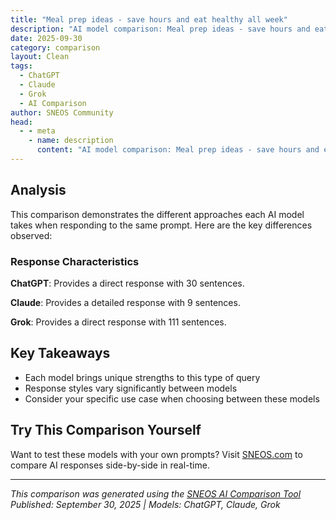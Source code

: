 ```yaml
---
title: "Meal prep ideas - save hours and eat healthy all week"
description: "AI model comparison: Meal prep ideas - save hours and eat healthy all week..."
date: 2025-09-30
category: comparison
layout: Clean
tags:
  - ChatGPT
  - Claude
  - Grok
  - AI Comparison
author: SNEOS Community
head:
  - - meta
    - name: description
      content: "AI model comparison: Meal prep ideas - save hours and eat healthy all week..."
---
```


<ChatComparison
  title="Meal prep ideas - save hours and eat healthy all week"
  prompt="Meal prep ideas - save hours and eat healthy all week"
  :responses='{"ChatGPT": "Sure! Here are some meal prep ideas designed to save you hours each week and keep your meals healthy:\n\n### 1. **Batch Cooking Proteins**\n- **Grilled chicken breasts:** Season and bake or grill a large batch. Use for salads, wraps, stir-fries.\n- **Ground turkey or beef:** Cook with taco seasoning or Italian herbs for various meals.\n- **Baked tofu or tempeh:** Marinate and bake to add to bowls or salads.\n- **Hard-boiled eggs:** Cook a dozen at once for quick snacks or breakfast additions.\n\n### 2. **Grain Prep**\n- Cook large batches of quinoa, brown rice, or whole wheat pasta.\n- Store in the fridge or freezer in portioned containers.\n- Use as a base for bowls or side dishes during the week.\n\n### 3. **Roasted Vegetables**\n- Chop a variety of veggies (broccoli, bell peppers, sweet potatoes, carrots).\n- Toss with olive oil, salt, and your favorite herbs/spices.\n- Roast at 400\u00B0F (200\u00B0C) for about 25-30 minutes.\n- Use for sides, in wraps, or mixed into salads and grain bowls.\n\n### 4. **Salad Jars**\n- Layer ingredients in mason jars starting with dressing at the bottom, then harder veggies, grains/proteins, and leafy greens at the top.\n- When ready to eat, shake and enjoy a fresh salad that lasts 4-5 days in the fridge.\n\n### 5. **Overnight Oats or Chia Pudding**\n- Prep 4-5 jars with oats or chia seeds soaked in milk or yogurt.\n- Add fruits, nuts, and seeds for a quick, nutritious breakfast.\n\n### 6. **Soup or Stew**\n- Prepare a big pot of vegetable soup, chili, or lentil stew.\n- Portion into containers for easy lunches or dinners throughout the week.\n\n### 7. **Snack Packs**\n- Portion nuts, sliced veggies, hummus, or fruit into snack-sized containers or bags.\n- Helps avoid unhealthy snacking and saves prep time when hunger strikes.\n\n---\n\n### Sample Weekly Prep Plan (2\u20133 hours total)\n\n| Task | Time Estimate |\n|---------------------------|---------------|\n| Cook proteins | 30-40 mins |\n| Cook grains | 20 mins |\n| Roast vegetables | 25-30 mins |\n| Assemble salad jars | 15 mins |\n| Portion snacks | 10 mins |\n| Prepare breakfast jars | 10 mins |\n| Make soup or stew | 40-60 mins |\n\nStagger tasks so some are cooking while prepping others to maximize efficiency.\n\n---\n\nWould you like me to provide specific recipes or grocery lists based on your dietary preferences?", "Claude": "# Meal Prep Game-Changers \uD83C\uDF71\n\n## **Time-Saving Prep Strategies**\n\n### **Batch Cooking Basics**\n- **Pick one day**: Dedicate 2-3 hours on Sunday or your day off\n- **Start simple**: Choose 2-3 base ingredients to prep in bulk\n- **Invest in containers**: Glass containers keep food fresh longer\n\n### **The \u0022Cook Once, Eat Thrice\u0022 Method**\nPrepare versatile base ingredients that work in multiple meals:\n- **Grilled chicken** \u2192 salads, wraps, grain bowls\n- **Roasted vegetables** \u2192 pasta, eggs, sandwiches\n- **Cooked grains** \u2192 stir-fries, soups, breakfast bowls\n\n## **5 High-Impact Meal Prep Ideas**\n\n### **1. Power Bowl Assembly Line**\n**Base prep**: Cook quinoa, brown rice, or cauliflower rice\n**Proteins**: Baked chicken, hard-boiled eggs, or beans\n**Toppings bar**: Roasted veggies, avocado, nuts, dressing\n*Mix and match throughout the week!*\n\n### **2. Mason Jar Salads** \uD83E\uDD57\n**Layer from bottom up**:\n- Dressing\n- Hard veggies (carrots, peppers)\n- Proteins\n- Soft veggies\n- Greens on top\n*Stays fresh for 5 days!*\n\n### **3. Freezer-Friendly Breakfast Burritos**\n**Make 10-12 at once**:\n- Scrambled eggs \u002B black beans \u002B cheese \u002B salsa\n- Wrap in foil, freeze individually\n- Microwave from frozen in 2 minutes\n\n### **4. Sheet Pan Dinners**\n**One pan, minimal cleanup**:\n- Protein \u002B 2-3 vegetables \u002B seasonings\n- Roast everything together\n- Portion into containers with a grain\n\n### **5. Slow Cooker Dump Meals**\n**Prep freezer bags with**:\n- Raw protein \u002B vegetables \u002B sauce/seasonings\n- Freeze flat for easy storage\n- Dump into slow cooker when ready to cook\n\n## **Smart Shopping \u0026 Prep Tips**\n\n### **Choose Versatile Ingredients**\n- **Eggs**: Breakfast, snacks, dinner protein\n- **Greek yogurt**: Breakfast, dressing base, snacks\n- **Sweet potatoes**: Side dish, breakfast hash, salads\n- **Spinach**: Smoothies, salads, cooked dishes\n\n### **Prep Shortcuts That Save Hours**\n- Pre-wash and chop all vegetables at once\n- Cook proteins in bulk using different seasonings\n- Prepare 2-3 sauces/dressings for variety\n- Pre-portion snacks into grab-and-go containers\n\n## **Sample Weekly Menu**\n**Sunday prep (2 hours):**\n- Grill 2 lbs chicken (season half with herbs, half with taco spices)\n- Roast mixed vegetables\n- Cook brown rice and quinoa\n- Hard-boil 6 eggs\n- Wash and prep salad ingredients\n\n**Week of meals:**\n- **Breakfast**: Overnight oats or egg muffins\n- **Lunch**: Power bowls or mason jar salads\n- **Dinner**: Sheet pan meals or slow cooker creations\n- **Snacks**: Pre-portioned nuts, fruits, or yogurt\n\n## **Storage Hacks**\n- Glass containers prevent staining and retain heat better\n- Keep dressings separate until eating\n- Freeze soups in ice cube trays for perfect portions\n- Label everything with contents and date\n\n**Start with just ONE method this week** \u2013 you\u0027ll be amazed how much time you save! Which prep idea sounds most doable for your schedule?", "Grok": "Meal prepping is a fantastic way to save time, reduce stress, and maintain a healthy diet throughout the week. The key is to plan ahead, batch cook, and store meals in a way that keeps them fresh and easy to grab. Below are meal prep ideas, tips, and recipes to help you eat healthy all week while saving hours in the kitchen.\n\n---\n\n### **General Meal Prep Tips**\n1. **Plan Your Menu**: Choose 2-3 breakfast, lunch, and dinner options for the week to avoid decision fatigue. Aim for a balance of protein, carbs, and healthy fats.\n2. **Batch Cook**: Cook large portions of grains, proteins, and veggies at once to mix and match throughout the week.\n3. **Invest in Containers**: Use glass or BPA-free plastic containers to portion out meals and keep them fresh. Label them with the day or meal type.\n4. **Use Your Freezer**: Freeze meals or components (like soups, casseroles, or proteins) for later in the week or month.\n5. **Prep Snacks**: Portion out healthy snacks like nuts, cut veggies, or fruit to avoid unhealthy impulse eating.\n6. **Keep It Simple**: Focus on versatile ingredients that can be used in multiple dishes (e.g., chicken, quinoa, roasted veggies).\n\n---\n\n### **Meal Prep Ideas for Breakfast, Lunch, Dinner, and Snacks**\n\n#### **Breakfast (Prep Time: 1-2 Hours for 5-7 Days)**\nBreakfasts should be quick, portable, and nutrient-dense to kickstart your day.\n1. **Overnight Oats (5-7 servings)**\n - **Ingredients**: Rolled oats, almond milk, chia seeds, Greek yogurt, honey, fruit (e.g., berries, banana), nuts.\n - **How to Prep**: Layer ingredients in mason jars or small containers. Store in the fridge for up to 5 days.\n - **Reheat/Serve**: Eat cold straight from the jar.\n - **Nutrition**: High in fiber, protein, and healthy fats.\n\n2. **Egg Muffin Cups (12 muffins, ~6 servings)**\n - **Ingredients**: Eggs, spinach, diced bell peppers, shredded cheese, turkey bacon or sausage (optional).\n - **How to Prep**: Whisk eggs, mix in veggies and protein, pour into a muffin tin, and bake at 375\u00B0F (190\u00B0C) for 20-25 minutes. Cool and store in airtight containers.\n - **Reheat/Serve**: Microwave for 30-60 seconds.\n - **Nutrition**: High-protein, low-carb, veggie-packed.\n\n3. **Smoothie Packs (5-7 servings)**\n - **Ingredients**: Spinach, frozen berries, banana, protein powder, chia/flax seeds.\n - **How to Prep**: Portion ingredients into freezer bags or containers. Store in the freezer.\n - **Reheat/Serve**: Blend with water, milk, or almond milk when ready.\n - **Nutrition**: Quick, nutrient-dense, and customizable.\n\n---\n\n#### **Lunch (Prep Time: 1-2 Hours for 5 Days)**\nLunches should be filling and easy to pack for work or on-the-go eating.\n1. **Chicken Quinoa Bowls (5 servings)**\n - **Ingredients**: Grilled chicken breast, cooked quinoa, roasted veggies (e.g., broccoli, sweet potato), avocado, olive oil dressing.\n - **How to Prep**: Cook chicken (season with salt, pepper, garlic powder), roast veggies, and prepare quinoa. Assemble in containers with a drizzle of dressing.\n - **Reheat/Serve**: Eat cold or reheat in the microwave (add avocado or dressing after reheating to avoid sogginess).\n - **Nutrition**: Balanced with lean protein, complex carbs, and healthy fats.\n\n2. **Turkey \u0026 Hummus Wraps (5 servings)**\n - **Ingredients**: Whole-grain tortillas, deli turkey, hummus, spinach, shredded carrots, sliced cucumber.\n - **How to Prep**: Spread hummus on tortillas, layer ingredients, roll tightly, and wrap in foil or parchment paper. Store in the fridge.\n - **Reheat/Serve**: Eat cold.\n - **Nutrition**: Low-calorie, high-fiber, and protein-packed.\n\n3. **Mason Jar Salads (5 servings)**\n - **Ingredients**: Quinoa or brown rice, mixed greens, cherry tomatoes, cucumber, grilled chicken or chickpeas, feta, balsamic vinaigrette.\n - **How to Prep**: Layer ingredients in jars (dressing at the bottom, greens at the top to avoid sogginess). Store in the fridge.\n - **Reheat/Serve**: Shake to mix or pour into a bowl.\n - **Nutrition**: Fresh, customizable, and full of veggies.\n\n---\n\n#### **Dinner (Prep Time: 2-3 Hours for 5 Days)**\nDinners can be prepped as full meals or components to mix and match for variety.\n1. **Sheet Pan Chicken \u0026 Veggies (5 servings)**\n - **Ingredients**: Chicken thighs or breasts, potatoes, carrots, zucchini, olive oil, garlic, rosemary, salt, pepper.\n - **How to Prep**: Toss everything in oil and seasonings, spread on a sheet pan, and bake at 400\u00B0F (200\u00B0C) for 35-45 minutes. Portion into containers.\n - **Reheat/Serve**: Microwave for 2-3 minutes.\n - **Nutrition**: Easy one-pan meal with lean protein and veggies.\n\n2. **Turkey or Veggie Chili (6-8 servings)**\n - **Ingredients**: Ground turkey (or beans for vegetarian), diced tomatoes, kidney beans, onion, garlic, chili powder, cumin.\n - **How to Prep**: Cook in a large pot or slow cooker for 1-2 hours. Let cool and store in containers or freeze portions.\n - **Reheat/Serve**: Reheat on stovetop or microwave; serve with rice or cornbread if desired.\n - **Nutrition**: High-protein, high-fiber, and freezer-friendly.\n\n3. **Stir-Fry with Brown Rice (5 servings)**\n - **Ingredients**: Chicken, shrimp, or tofu, mixed stir-fry veggies (broccoli, bell peppers, snap peas), soy sauce, garlic, ginger, brown rice.\n - **How to Prep**: Cook protein and veggies in a skillet with soy sauce and spices. Cook rice separately. Portion into containers.\n - **Reheat/Serve**: Microwave for 2-3 minutes.\n - **Nutrition**: Balanced, colorful, and full of flavor.\n\n---\n\n#### **Snacks (Prep Time: 30 Minutes for 5-7 Days)**\nHealthy snacks prevent overeating and keep energy levels steady.\n1. **Veggie Sticks \u0026 Hummus**\n - **How to Prep**: Cut carrots, celery, and bell peppers into sticks. Portion into small containers with 2-3 tbsp of hummus.\n - **Nutrition**: Low-calorie, high-fiber.\n\n2. **Hard-Boiled Eggs**\n - **How to Prep**: Boil a dozen eggs, cool, and store in the fridge.\n - **Nutrition**: High-protein, portable.\n\n3. **Trail Mix**\n - **How to Prep**: Mix unsalted nuts, seeds, dried fruit, and dark chocolate chips. Portion into small bags or containers.\n - **Nutrition**: Healthy fats and quick energy.\n\n---\n\n### **Sample Weekly Meal Prep Plan**\n- **Sunday Prep Time**: 3-4 hours\n- **Breakfast**: Overnight oats (5 jars) \u002B Egg muffin cups (for backup).\n- **Lunch**: Chicken quinoa bowls (5 containers).\n- **Dinner**: Sheet pan chicken \u0026 veggies (3 containers) \u002B Turkey chili (2 containers, freeze one for later).\n- **Snacks**: Veggie sticks \u0026 hummus, hard-boiled eggs, trail mix.\n\n**Daily Breakdown (Monday-Friday)**:\n- **Breakfast**: Grab overnight oats (add fresh fruit if desired).\n- **Lunch**: Reheat or eat chicken quinoa bowl.\n- **Dinner**: Reheat sheet pan meal or chili.\n- **Snacks**: Grab pre-portioned veggies, eggs, or trail mix.\n\n---\n\n### **Additional Tips for Success**\n- **Double Recipes**: Cook extra portions of dinner to use for lunch the next day.\n- **Season Smart**: Keep flavors varied by using different spices or sauces (e.g., switch between Italian, Mexican, or Asian-inspired seasonings).\n- **Storage**: Most prepped meals last 4-5 days in the fridge; freeze anything you won\u2019t eat by then.\n- **Time-Saving Tools**: Use a slow cooker, Instant Pot, or sheet pans to minimize active cooking time.\n\nBy dedicating a few hours on the weekend to meal prep, you can save countless hours during the week while ensuring you\u2019re eating nutritious, home-cooked meals. Start small if you\u2019re new to meal prepping\u2014focus on just one or two meals\u2014and scale up as you get comfortable. What kind of meals or cuisines do you enjoy? I can tailor recipes further if you\u2019d like! \uD83D\uDE0A"}' 
  published-date="22:46"
/>

## Analysis

This comparison demonstrates the different approaches each AI model takes when responding to the same prompt. Here are the key differences observed:

### Response Characteristics

**ChatGPT**: Provides a direct response with 30 sentences. 

**Claude**: Provides a detailed response with 9 sentences. 

**Grok**: Provides a direct response with 111 sentences. 

## Key Takeaways

- Each model brings unique strengths to this type of query
- Response styles vary significantly between models
- Consider your specific use case when choosing between these models

## Try This Comparison Yourself

Want to test these models with your own prompts? Visit [SNEOS.com](https://sneos.com) to compare AI responses side-by-side in real-time.

---

*This comparison was generated using the [SNEOS AI Comparison Tool](https://sneos.com)*
*Published: September 30, 2025 | Models: ChatGPT, Claude, Grok*
